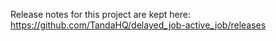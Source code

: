 Release notes for this project are kept here: https://github.com/TandaHQ/delayed_job-active_job/releases
